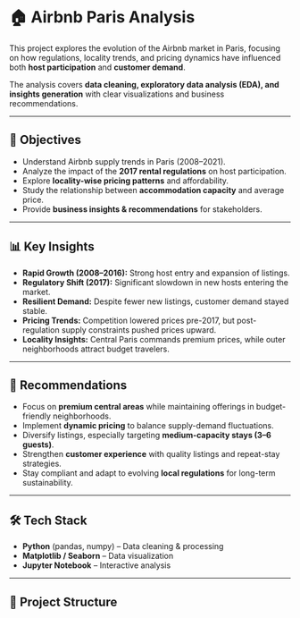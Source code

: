 # 🏠 Airbnb Paris Analysis

This project explores the evolution of the Airbnb market in Paris, focusing on how regulations, locality trends, and pricing dynamics have influenced both **host participation** and **customer demand**.  

The analysis covers **data cleaning, exploratory data analysis (EDA), and insights generation** with clear visualizations and business recommendations.  

---

## 📌 Objectives
- Understand Airbnb supply trends in Paris (2008–2021).  
- Analyze the impact of the **2017 rental regulations** on host participation.  
- Explore **locality-wise pricing patterns** and affordability.  
- Study the relationship between **accommodation capacity** and average price.  
- Provide **business insights & recommendations** for stakeholders.  

---

## 📊 Key Insights
- **Rapid Growth (2008–2016):** Strong host entry and expansion of listings.  
- **Regulatory Shift (2017):** Significant slowdown in new hosts entering the market.  
- **Resilient Demand:** Despite fewer new listings, customer demand stayed stable.  
- **Pricing Trends:** Competition lowered prices pre-2017, but post-regulation supply constraints pushed prices upward.  
- **Locality Insights:** Central Paris commands premium prices, while outer neighborhoods attract budget travelers.  

---

## 🚀 Recommendations
- Focus on **premium central areas** while maintaining offerings in budget-friendly neighborhoods.  
- Implement **dynamic pricing** to balance supply-demand fluctuations.  
- Diversify listings, especially targeting **medium-capacity stays (3–6 guests)**.  
- Strengthen **customer experience** with quality listings and repeat-stay strategies.  
- Stay compliant and adapt to evolving **local regulations** for long-term sustainability.  

---

## 🛠️ Tech Stack
- **Python** (pandas, numpy) – Data cleaning & processing  
- **Matplotlib / Seaborn** – Data visualization  
- **Jupyter Notebook** – Interactive analysis  

---

## 📂 Project Structure
